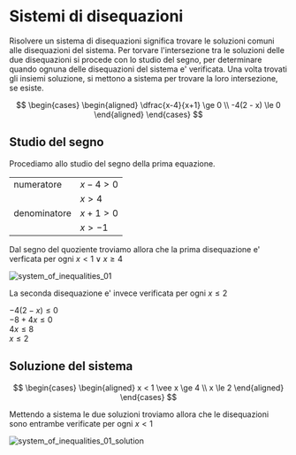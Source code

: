 # Sistemi di disequazioni  

Risolvere un sistema di disequazioni significa trovare le soluzioni comuni alle disequazioni del sistema. Per torvare l'intersezione tra le soluzioni delle due disequazioni si procede con lo studio del segno, per determinare quando ognuna delle disequazioni del sistema e' verificata. Una volta trovati gli insiemi soluzione, si mettono a sistema per trovare la loro intersezione, se esiste.  

$$
\begin{cases}
  \begin{aligned}
    \dfrac{x-4}{x+1} \ge 0 \\
    -4(2 - x) \le 0
  \end{aligned}
\end{cases}
$$

## Studio del segno  

Procediamo allo studio del segno della prima equazione.  

|              |             |
| ------------ | ----------- |
| numeratore   | $x - 4 > 0$ |
|              | $x > 4$     |
| denominatore | $x + 1 > 0$ |
|              | $x > -1$    |

Dal segno del quoziente troviamo allora che la prima disequazione e' verficata per ogni $x < 1 \vee x \ge 4$  

![system_of_inequalities_01](https://github.com/dennyb87/elettrotecnica-serale/assets/7195133/a9d9a662-df98-4e73-be3a-ca5a41efbe90)  

La seconda disequazione e' invece verificata per ogni $x \le 2$  

$-4(2 - x) \le 0$  
$-8 + 4x \le 0$  
$4x \le 8$  
$x \le 2$  

## Soluzione del sistema  

$$
\begin{cases}
  \begin{aligned}
    x < 1 \vee x \ge 4 \\
    x \le 2
  \end{aligned}
\end{cases}
$$

Mettendo a sistema le due soluzioni troviamo allora che le disequazioni sono entrambe verificate per ogni $x < 1$  

![system_of_inequalities_01_solution](https://github.com/dennyb87/elettrotecnica-serale/assets/7195133/45813a4c-20f9-4165-96f7-55396e85b815)